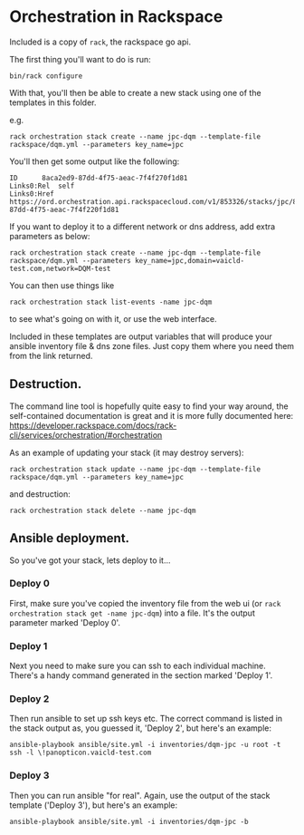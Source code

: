 # Orchestration in Rackspace

Included is a copy of `rack`, the rackspace go api.

The first thing you'll want to do is run:
```
bin/rack configure
```

With that, you'll then be able to create a new stack using one of the templates in this folder.

e.g.
```
rack orchestration stack create --name jpc-dqm --template-file rackspace/dqm.yml --parameters key_name=jpc
```

You'll then get some output like the following:
```
ID      8aca2ed9-87dd-4f75-aeac-7f4f270f1d81
Links0:Rel  self
Links0:Href https://ord.orchestration.api.rackspacecloud.com/v1/853326/stacks/jpc/8aca2ed9-87dd-4f75-aeac-7f4f220f1d81
```
If you want to deploy it to a different network or dns address, add extra parameters as below:
```
rack orchestration stack create --name jpc-dqm --template-file rackspace/dqm.yml --parameters key_name=jpc,domain=vaicld-test.com,network=DQM-test
```

You can then use things like
```
rack orchestration stack list-events -name jpc-dqm
```
to see what's going on with it, or use the web interface.

Included in these templates are output variables that will produce your ansible inventory file & dns zone files. Just copy them where you need them from the link returned.

## Destruction.

The command line tool is hopefully quite easy to find your way around, the self-contained documentation is great and it is more fully documented here: https://developer.rackspace.com/docs/rack-cli/services/orchestration/#orchestration

As an example of updating your stack (it may destroy servers):
```
rack orchestration stack update --name jpc-dqm --template-file rackspace/dqm.yml --parameters key_name=jpc
```
and destruction:
```
rack orchestration stack delete --name jpc-dqm
```

## Ansible deployment.
So you've got your stack, lets deploy to it...

### Deploy 0
First, make sure you've copied the inventory file from the web ui (or ```rack orchestration stack get -name jpc-dqm```) into a file. It's the output parameter marked 'Deploy 0'.

### Deploy 1
Next you need to make sure you can ssh to each individual machine. There's a handy command generated in the section marked 'Deploy 1'.

### Deploy 2
Then run ansible to set up ssh keys etc. The correct command is listed in the stack output as, you guessed it, 'Deploy 2', but here's an example:
```
ansible-playbook ansible/site.yml -i inventories/dqm-jpc -u root -t ssh -l \!panopticon.vaicld-test.com
```

### Deploy 3
Then you can run ansible "for real". Again, use the output of the stack template ('Deploy 3'), but here's an example:
```
ansible-playbook ansible/site.yml -i inventories/dqm-jpc -b
```
